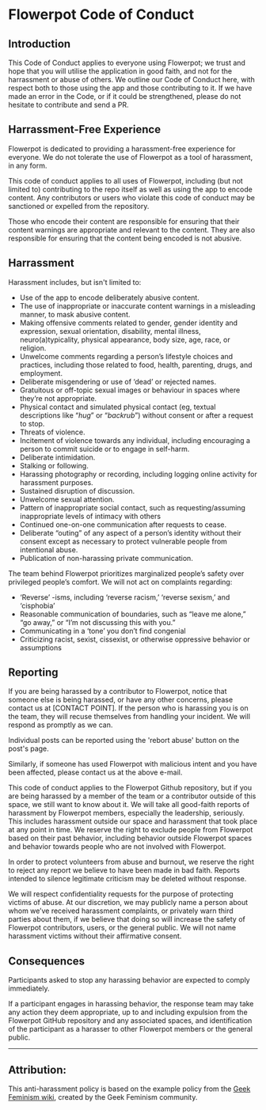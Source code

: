# Flowerpot Code of Conduct 

## Introduction
This Code of Conduct applies to everyone using Flowerpot; we trust and hope that you will utilise the application in good faith, and not for the harrassment or abuse of others. We outline our Code of Conduct here, with respect both to those using the app and those contributing to it. If we have made an error in the Code, or if it could be strengthened, please do not hesitate to contribute and send a PR.

## Harrassment-Free Experience
Flowerpot is dedicated to providing a harassment-free experience for everyone. We do not tolerate the use of Flowerpot as a tool of harassment, in any form.

This code of conduct applies to all uses of Flowerpot, including (but not limited to) contributing to the repo itself as well as using the app to encode content. Any contributors or users who violate this code of conduct may be sanctioned or expelled from the repository.

Those who encode their content are responsible for ensuring that their content warnings are appropriate and relevant to the content. They are also responsible for ensuring that the content being encoded is not abusive.

## Harrassment
Harassment includes, but isn't limited to:

+ Use of the app to encode deliberately abusive content.
+ The use of inappropriate or inaccurate content warnings in a misleading manner, to mask abusive content.
+ Making offensive comments related to gender, gender identity and expression, sexual orientation, disability, mental illness, neuro(a)typicality, physical appearance, body size, age, race, or religion.
+ Unwelcome comments regarding a person’s lifestyle choices and practices, including those related to food, health, parenting, drugs, and employment.
+ Deliberate misgendering or use of ‘dead’ or rejected names.
+ Gratuitous or off-topic sexual images or behaviour  in spaces where they’re not appropriate.
+ Physical contact and simulated physical contact (eg, textual descriptions like “*hug*” or “*backrub*”) without consent or after a request to stop.
+ Threats of violence.
+ Incitement of violence towards any individual, including encouraging a person to commit suicide or to engage in self-harm.
+ Deliberate intimidation.
+ Stalking or following.
+ Harassing photography or recording, including logging online activity for harassment purposes.
+ Sustained disruption of discussion.
+ Unwelcome sexual attention.
+ Pattern of inappropriate social contact, such as requesting/assuming inappropriate levels of intimacy with others
+ Continued one-on-one communication after requests to cease.
+ Deliberate “outing” of any aspect of a person’s identity without their consent except as necessary to protect vulnerable people from intentional abuse.
+ Publication of non-harassing private communication.

The team behind Flowerpot prioritizes marginalized people’s safety over privileged people’s comfort. We will not act on complaints regarding:

+ ‘Reverse’ -isms, including ‘reverse racism,’ ‘reverse sexism,’ and ‘cisphobia’
+ Reasonable communication of boundaries, such as “leave me alone,” “go away,” or “I’m not discussing this with you.”
+ Communicating in a ‘tone’ you don’t find congenial
+ Criticizing racist, sexist, cissexist, or otherwise oppressive behavior or assumptions

## Reporting
If you are being harassed by a contributor to Flowerpot, notice that someone else is being harassed, or have any other concerns, please contact us at [CONTACT POINT]. If the person who is harassing you is on the team, they will recuse themselves from handling your incident. We will respond as promptly as we can.

Individual posts can be reported using the 'rebort abuse' button on the post's page.

Similarly, if someone has used Flowerpot with malicious intent and you have been affected, please contact us at the above e-mail.

This code of conduct applies to the Flowerpot Github repository, but if you are being harassed by a member of the team or a contributor outside of this space, we still want to know about it. We will take all good-faith reports of harassment by Flowerpot members, especially the leadership, seriously. This includes harassment outside our space and harassment that took place at any point in time. We reserve the right to exclude people from Flowerpot based on their past behavior, including behavior outside Flowerpot spaces and behavior towards people who are not involved with Flowerpot.

In order to protect volunteers from abuse and burnout, we reserve the right to reject any report we believe to have been made in bad faith. Reports intended to silence legitimate criticism may be deleted without response.

We will respect confidentiality requests for the purpose of protecting victims of abuse. At our discretion, we may publicly name a person about whom we’ve received harassment complaints, or privately warn third parties about them, if we believe that doing so will increase the safety of Flowerpot contributors, users, or the general public. We will not name harassment victims without their affirmative consent.

## Consequences
Participants asked to stop any harassing behavior are expected to comply immediately.

If a participant engages in harassing behavior, the response team may take any action they deem appropriate, up to and including expulsion from the Flowerpot GitHub repository and any associated spaces, and identification of the participant as a harasser to other Flowerpot members or the general public.

- - -

## Attribution:
This anti-harassment policy is based on the example policy from the [Geek Feminism wiki](http://geekfeminism.wikia.com/), created by the Geek Feminism community.
